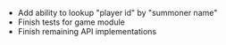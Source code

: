 * Add ability to lookup "player id" by "summoner name"
* Finish tests for game module
* Finish remaining API implementations
